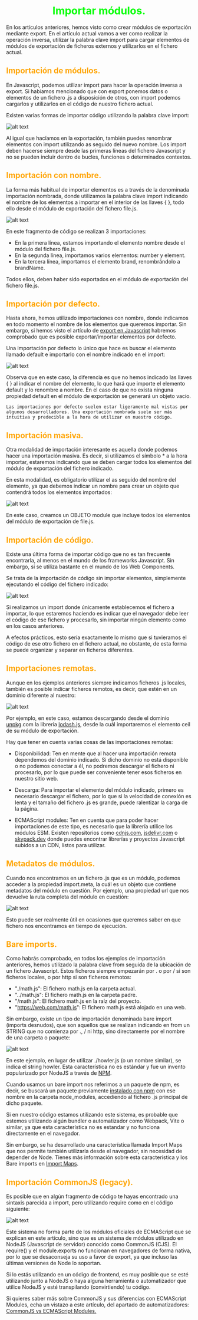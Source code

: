 # <span style="color:lime"><center>Importar módulos.</center></span>

En los artículos anteriores, hemos visto como crear módulos de exportación mediante export. En el artículo actual vamos a ver como realizar la operación inversa, utilizar la palabra clave import para cargar elementos de módulos de exportación de ficheros externos y utilizarlos en el fichero actual.

## <span style="color:orange">Importación de módulos.</span>
En Javascript, podemos utilizar import para hacer la operación inversa a export. Si habíamos mencionado que con export ponemos datos o elementos de un fichero .js a disposición de otros, con import podemos cargarlos y utilizarlos en el código de nuestro fichero actual.

Existen varias formas de importar código utilizando la palabra clave import:

![alt text](./imagenes-importar-modules/image.png)

Al igual que hacíamos en la exportación, también puedes renombrar elementos con import utilizando as seguido del nuevo nombre. Los import deben hacerse siempre desde las primeras líneas del fichero Javascript y no se pueden incluir dentro de bucles, funciones o determinados contextos.

## <span style="color:orange">Importación con nombre.</span>
La forma más habitual de importar elementos es a través de la denominada importación nombrada, donde utilizamos la palabra clave import indicando el nombre de los elementos a importar en el interior de las llaves { }, todo ello desde el módulo de exportación del fichero file.js.

![alt text](./imagenes-importar-modules/image-1.png)

En este fragmento de código se realizan 3 importaciones:

   - En la primera línea, estamos importando el elemento nombre desde el módulo del fichero file.js.
   - En la segunda línea, importamos varios elementos: number y element.
   - En la tercera línea, importamos el elemento brand, renombrándolo a brandName.

Todos ellos, deben haber sido exportados en el módulo de exportación del fichero file.js.

## <span style="color:orange">Importación por defecto.</span>
Hasta ahora, hemos utilizado importaciones con nombre, donde indicamos en todo momento el nombre de los elementos que queremos importar. Sin embargo, si hemos visto el artículo de [export en Javascript](https://lenguajejs.com/javascript/modulos/export/) habremos comprobado que es posible exportar/importar elementos por defecto.

Una importación por defecto lo único que hace es buscar el elemento llamado default e importarlo con el nombre indicado en el import:

![alt text](./imagenes-importar-modules/image-2.png)

Observa que en este caso, la diferencia es que no hemos indicado las llaves { } al indicar el nombre del elemento, lo que hará que importe el elemento default y lo renombre a nombre. En el caso de que no exista ninguna propiedad default en el módulo de exportación se generará un objeto vacío.

    Las importaciones por defecto suelen estar ligeramente mal vistas por algunos desarrolladores. Una exportación nombrada suele ser más intuitiva y predecible a la hora de utilizar en nuestro código.

## <span style="color:orange">Importación masiva.</span>
Otra modalidad de importación interesante es aquella donde podemos hacer una importación masiva. Es decir, si utilizamos el símbolo * a la hora importar, estaremos indicando que se deben cargar todos los elementos del módulo de exportación del fichero indicado.

En esta modalidad, es obligatorio utilizar el as seguido del nombre del elemento, ya que debemos indicar un nombre para crear un objeto que contendrá todos los elementos importados:

![alt text](./imagenes-importar-modules/image-3.png)

En este caso, creamos un OBJETO module que incluye todos los elementos del módulo de exportación de file.js.

## <span style="color:orange">Importación de código.</span>
Existe una última forma de importar código que no es tan frecuente encontrarla, al menos en el mundo de los frameworks Javascript. Sin embargo, si se utiliza bastante en el mundo de los Web Components.

Se trata de la importación de código sin importar elementos, simplemente ejecutando el código del fichero indicado:

![alt text](./imagenes-importar-modules/image-4.png)

Si realizamos un import donde únicamente establecemos el fichero a importar, lo que estaremos haciendo es indicar que el navegador debe leer el código de ese fichero y procesarlo, sin importar ningún elemento como en los casos anteriores.

A efectos prácticos, esto sería exactamente lo mismo que si tuvieramos el código de ese otro fichero en el fichero actual, no obstante, de esta forma se puede organizar y separar en ficheros diferentes.

## <span style="color:orange">Importaciones remotas.</span>
Aunque en los ejemplos anteriores siempre indicamos ficheros .js locales, también es posible indicar ficheros remotos, es decir, que estén en un dominio diferente al nuestro:

![alt text](./imagenes-importar-modules/image-5.png)

Por ejemplo, en este caso, estamos descargando desde el dominio [unpkg](https://unpkg.com/).com la librería [lodash.js](https://lodash.com/), desde la cuál importaremos el elemento ceil de su módulo de exportación.

Hay que tener en cuenta varias cosas de las importaciones remotas:

   - Disponibilidad: Ten en mente que al hacer una importación remota dependemos del dominio indicado. Si dicho dominio no está disponible o no podemos conectar a él, no podremos descargar el fichero ni procesarlo, por lo que puede ser conveniente tener esos ficheros en nuestro sitio web.

   - Descarga: Para importar el elemento del módulo indicado, primero es necesario descargar el fichero, por lo que si la velocidad de conexión es lenta y el tamaño del fichero .js es grande, puede ralentizar la carga de la página.

   - ECMAScript modules: Ten en cuenta que para poder hacer importaciones de este tipo, es necesario que la librería utilice los módulos ESM. Existen repositorios como [cdnjs.com](https://cdnjs.com/), [jsdelivr.com](https://jsdelivr.com/) o [skypack.dev](https://skypack.dev/) donde puedes encontrar librerías y proyectos Javascript subidos a un CDN, listos para utilizar.

## <span style="color:orange">Metadatos de módulos.</span>
Cuando nos encontramos en un fichero .js que es un módulo, podemos acceder a la propiedad import.meta, la cuál es un objeto que contiene metadatos del módulo en cuestión. Por ejemplo, una propiedad url que nos devuelve la ruta completa del módulo en cuestión:

![alt text](./imagenes-importar-modules/image-6.png)

Esto puede ser realmente útil en ocasiones que queremos saber en que fichero nos encontramos en tiempo de ejecución.

## <span style="color:orange">Bare imports.</span>
Como habrás comprobado, en todos los ejemplos de importación anteriores, hemos utilizado la palabra clave from seguida de la ubicación de un fichero Javascript. Estos ficheros siempre empezarán por . o por / si son ficheros locales, o por http si son ficheros remotos:

   - "./math.js": El fichero math.js en la carpeta actual.
   - "../math.js": El fichero math.js en la carpeta padre.
   - "/math.js": El fichero math.js en la raíz del proyecto.
   - "https://web.com/math.js": El fichero math.js está alojado en una web.

Sin embargo, existe un tipo de importación denominada bare import (imports desnudos), que son aquellos que se realizan indicando en from un STRING que no comienza por ., / ni http, sino directamente por el nombre de una carpeta o paquete:

![alt text](./imagenes-importar-modules/image-7.png)

En este ejemplo, en lugar de utilizar ./howler.js (o un nombre similar), se indica el string howler. Esta característica no es estándar y fue un invento popularizado por NodeJS a través de [NPM](https://lenguajejs.com/npm/introduccion/que-es/).

Cuando usamos un bare import nos referimos a un paquete de npm, es decir, se buscará un paquete previamente [instalado con npm](https://lenguajejs.com/npm/administracion/instalar-paquetes-npm/) con ese nombre en la carpeta node_modules, accediendo al fichero .js principal de dicho paquete.

Si en nuestro código estamos utilizando este sistema, es probable que estemos utilizando algún bundler o automatizador como Webpack, Vite o similar, ya que esta característica no es estandar y no funciona directamente en el navegador.

Sin embargo, se ha desarrollado una característica llamada Import Maps que nos permite también utilizarla desde el navegador, sin necesidad de depender de Node. Tienes más información sobre esta característica y los Bare imports en [Import Maps](https://lenguajejs.com/javascript/modulos/import-map/).

## <span style="color:orange">Importación CommonJS (legacy).</span>
Es posible que en algún fragmento de código te hayas encontrado una sintaxis parecida a import, pero utilizando require como en el código siguiente:

![alt text](./imagenes-importar-modules/image-8.png)

Este sistema no forma parte de los módulos oficiales de ECMAScript que se explican en este artículo, sino que es un sistema de módulos utilizado en NodeJS (Javascript de servidor) conocido como CommonJS (CJS). El require() y el module.exports no funcionan en navegadores de forma nativa, por lo que se desaconseja su uso a favor de export, ya que incluso las últimas versiones de Node lo soportan.

Si lo estás utilizando en un código de frontend, es muy posible que se esté utilizando junto a NodeJS o haya alguna herramienta o automatizador que utilice NodeJS y esté transpilando (convirtiendo) tu código.

Si quieres saber más sobre CommonJS y sus diferencias con ECMAScript Modules, echa un vistazo a este artículo, del apartado de automatizadores: [CommonJS vs ECMAScript Modules.](https://lenguajejs.com/automatizadores/introduccion/commonjs-vs-es-modules/)

